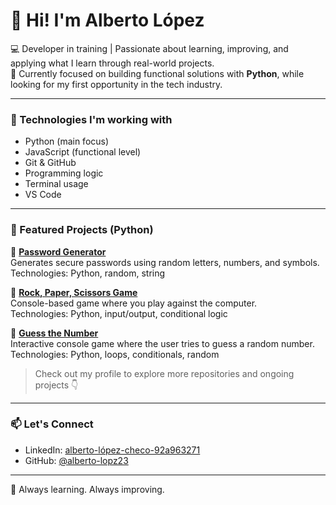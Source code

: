 # 👋 Hi! I'm Alberto López

💻 Developer in training | Passionate about learning, improving, and applying what I learn through real-world projects.  
🚀 Currently focused on building functional solutions with **Python**, while looking for my first opportunity in the tech industry.

---

### 🐍 Technologies I'm working with

- Python (main focus)
- JavaScript (functional level)
- Git & GitHub
- Programming logic
- Terminal usage
- VS Code

---

### 📂 Featured Projects (Python)

🔹 **[Password Generator](https://github.com/alberto-lopz23/generador-contrasenas)**  
Generates secure passwords using random letters, numbers, and symbols.  
Technologies: Python, random, string

🔹 **[Rock, Paper, Scissors Game](https://github.com/alberto-lopz23/juego-piedra-papel-tijera)**  
Console-based game where you play against the computer.  
Technologies: Python, input/output, conditional logic

🔹 **[Guess the Number](https://github.com/alberto-lopz23/adivina-el-numero)**  
Interactive console game where the user tries to guess a random number.  
Technologies: Python, loops, conditionals, random

> Check out my profile to explore more repositories and ongoing projects 👇

---

### 📫 Let's Connect

- LinkedIn: [alberto-lópez-checo-92a963271](https://www.linkedin.com/in/alberto-l%C3%B3pez-checo-92a963271)
- GitHub: [@alberto-lopz23](https://github.com/alberto-lopz23)

---

🧠 Always learning. Always improving.
